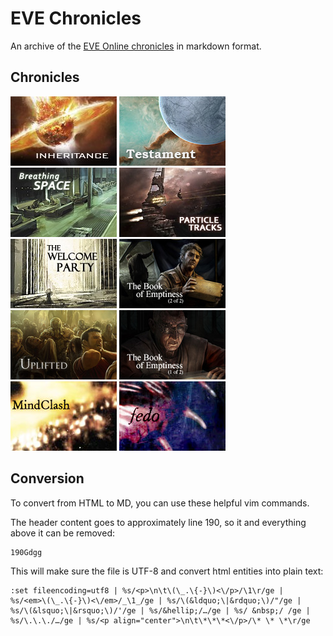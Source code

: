 # EVE Chronicles

An archive of the [EVE Online chronicles][1] in markdown format.

[1]: http://community.eveonline.com/backstory/chronicles

## Chronicles

[![Inheritance](thumbnails/Inheritance_card.jpg)](chronicles/217.inheritance.md)
[![Testament](thumbnails/Testament_thumb.jpg)](chronicles/216.testament.md)
[![Breathing Space](thumbnails/BreathingSpace_thumb.jpg)](chronicles/215.breathing-space.md)
[![Particle Tracks](thumbnails/ParticleTracks_thumb.jpg)](chronicles/214.particle-tracks.md)
[![Welcome Party](thumbnails/WelcomeParty_thumb.jpg)](chronicles/213.welcome-party.md)
[![The Book Of Emptiness 2 of 2](thumbnails/TheBookOfEmptiness2of2_thumb.jpg)](chronicles/212.the-book-of-emptiness-part-two.md)
[![Uplifted](thumbnails/Uplifted_thumb.jpg)](chronicles/211.uplifted.md)
[![The Book Of Emptiness 1 of 2](thumbnails/TheBookOfEmptiness1of2_thumb.jpg)](chronicles/210.the-book-of-emptiness-part-one.md)
[![Mind Clash](thumbnails/Mind_Clash.jpg)](chronicles/002.mind-clash.md)
[![Fedo](thumbnails/Fedo.jpg)](chronicles/001.fedo.md)

## Conversion

To convert from HTML to MD, you can use these helpful vim commands.

The header content goes to approximately line 190, so it and everything above it
can be removed:

```vim
190Gdgg
```

This will make sure the file is UTF-8 and convert html entities into plain text:

```vim
:set fileencoding=utf8 | %s/<p>\n\t\(\_.\{-}\)<\/p>/\1\r/ge |
%s/<em>\(\_.\{-}\)<\/em>/_\1_/ge | %s/\(&ldquo;\|&rdquo;\)/"/ge |
%s/\(&lsquo;\|&rsquo;\)/'/ge | %s/&hellip;/…/ge | %s/ &nbsp;/ /ge |
%s/\.\.\./…/ge | %s/<p align="center">\n\t\*\*\*<\/p>/\* \* \*\r/ge
```
